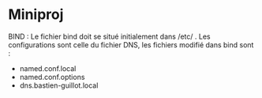 # Miniproj

BIND :
Le fichier bind doit se situé initialement dans /etc/ .
Les configurations sont celle du fichier DNS,
les fichiers modifié dans bind sont :
  - named.conf.local
  - named.conf.options
  - dns.bastien-guillot.local
